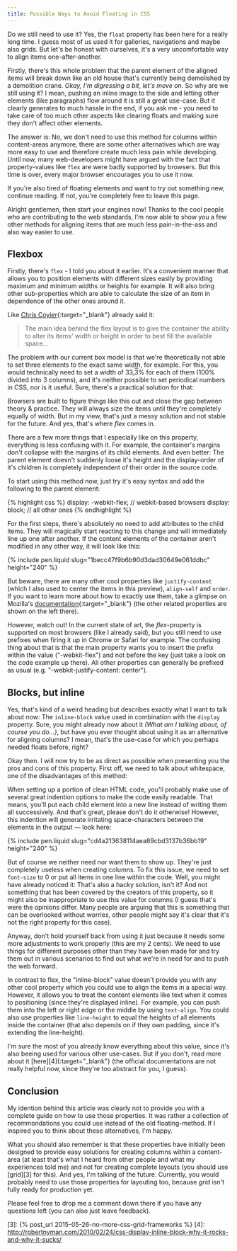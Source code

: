 ```yaml
---
title: Possible Ways to Avoid Floating in CSS
---
```


Do we still need to use it? Yes, the `float` property has been here for a really long time. I guess most of us used it for galleries, navigations and maybe also grids. But let's be honest with ourselves, it's a very uncomfortable way to align items one-after-another.

Firstly, there's this whole problem that the parent element of the aligned items will break down like an old house that's currently being demolished by a demolition crane. *Okay, I'm digressing a bit, let's move on.* So why are we still using it? I mean, pushing an inline image to the side and letting other elements (like paragraphs) flow around it is still a great use-case. But it clearly generates to much hassle in the end, if you ask me - you need to take care of too much other aspects like clearing floats and making sure they don't affect other elements.

The answer is: No, we don't need to use this method for columns within content-areas anymore, there are some other alternatives which are way more easy to use and therefore create much less pain while developing. Until now, many web-developers might have argued with the fact that property-values like `flex` are were badly supported by browsers. But this time is over, every major browser encourages you to use it now.

If you're also tired of floating elements and want to try out something new, continue reading. If not, you're completely free to leave this page.

Alright gentlemen, then start your engines now! Thanks to the cool people who are contributing to the web standards, I'm now able to show you a few other methods for aligning items that are much less pain-in-the-ass and also way easier to use.

## Flexbox

Firstly, there's `flex` - I told you about it earlier. It's a convenient manner that allows you to position elements with different sizes easily by providing maximum and minimum widths or heights for example. It will also bring other sub-properties which are able to calculate the size of an item in dependence of the other ones around it.

Like [Chris Coyier][1]{:target="_blank"} already said it:

> The main idea behind the flex layout is to give the container the ability to alter its items' width or height in order to best fill the available space...

The problem with our current box model is that we're theoretically not able to set three elements to the exact same width, for example. For this, you would technically need to set a width of 33,<span style="text-decoration: overline">3</span>% for each of them (100% divided into 3 columns), and it's neither possible to set periodical numbers in CSS, nor is it useful. Sure, there's a practical solution for that:

Browsers are built to figure things like this out and close the gap between theory & practice. They will always size the items until they're completely equally of width. But in my view, that's just a messy solution and not stable for the future. And yes, that's where *flex* comes in.

There are a few more things that I especially like on this property, everything is less confusing with it. For example, the container's margins don't collapse with the margins of its child elements. And even better: The parent element doesn't suddenly loose it's height and the display-order of it's children is completely independent of their order in the source code.

To start using this method now, just try it's easy syntax and add the following to the parent element:

{% highlight css %}
display: -webkit-flex;		// webkit-based browsers
display: block;			// all other ones
{% endhighlight %}

For the first steps, there's absolutely no need to add attributes to the child items. They will magically start reacting to this change and will immediately line up one after another. If the content elements of the container aren't modified in any other way, it will look like this:

{% include pen.liquid slug="1becc47f9b6b90d3dad30649e061ddbc" height="240" %}

But beware, there are many other cool properties like `justify-content` (which I also used to center the items in this preview), `align-self` and `order`. If you want to learn more about how to exactly use them, take a glimpse on Mozilla's [documentation][2]{:target="_blank"} (the other related properties are shown on the left there).

However, watch out! In the current state of art, the *flex*-property is supported on most browsers (like I already said), but you still need to use prefixes when firing it up in Chrome or Safari for example. The confusing thing about that is that the main property wants you to insert the prefix within the value ("-webkit-flex") and not before the key (just take a look on the code example up there). All other properties can generally be prefixed as usual (e.g. "-webkit-justify-content: center").

## Blocks, but inline

Yes, that's kind of a weird heading but describes exactly what I want to talk about now: The `inline-block` value used in combination with the `display` property. Sure, you might already now about it *(What am I talking about, of course you do...)*, but have you ever thought about using it as an alternative for aligning columns? I mean, that's the use-case for which you perhaps needed floats before, right?

Okay then. I will now try to be as direct as possible when presenting you the pros and cons of this property. First off, we need to talk about whitespace, one of the disadvantages of this method:

When setting up a portion of clean HTML code, you'll probably make use of several great indention options to make the code easily readable. That means, you'll put each child element into a new line instead of writing them all successively. And that's great, please don't do it otherwise! However, this indention will generate irritating space-characters between the elements in the output — look here:

{% include pen.liquid slug="cd4a213638114aea89cbd3137b36bb19" height="240" %}

But of course we neither need nor want them to show up. They're just completely useless when creating columns. To fix this issue, we need to set `font-size` to 0 or put all items in one line within the code. Well, you might have already noticed it: That's also a hacky solution, isn't it? And not something that has been covered by the creators of this property, so it might also be inappropriate to use this value for columns (I guess that's were the opinions differ. Many people are arguing that this is something that can be overlooked without worries, other people might say it's clear that it's not the right property for this case).

Anyway, don't hold yourself back from using it just because it needs some more adjustments to work properly (this are my 2 cents). We need to use things for different purposes other than they have been made for and try them out in various scenarios to find out what we're in need for and to push the web forward.

In contrast to flex, the "inline-block" value doesn't provide you with any other cool property which you could use to align the items in a special way. However, it allows you to treat the content elements like text when it comes to positioning (since they're displayed inline). For example, you can push them into the left or right edge or the middle by using `text-align`. You could also use properties like `line-height` to equal the heights of all elements inside the container (that also depends on if they own padding, since it's extending the line-height).

I'm sure the most of you already know everything about this value, since it's also beeing used for various other use-cases. But if you don't, read more about it [here][4]{:target="_blank"} (the official documentations are not really helpful now, since they're too abstract for you, I guess).

## Conclusion

My idention behind this article was clearly not to provide you with a complete guide on how to use those properties. It was rather a collection of recommondations you could use instead of the old floating-method. If I inspired you to think about these alternatives, I'm happy.

What you should also remember is that these properties have initially been designed to provide easy solutions for creating columns within a content-area (at least that's what I heard from other people and what my experiences told me) and not for creating complete layouts (you should use [grid][3] for this). And yes, I'm talking of the future. Currently, you would probably need to use those properties for layouting too, because *grid* isn't fully ready for production yet.

Please feel free to drop me a comment down there if you have any questions left (you can also just leave feedback).

[1]: https://css-tricks.com
[2]: https://developer.mozilla.org/en-US/docs/Web/CSS/flex
[3]: {% post_url 2015-05-26-no-more-css-grid-frameworks %}
[4]: http://robertnyman.com/2010/02/24/css-display-inline-block-why-it-rocks-and-why-it-sucks/